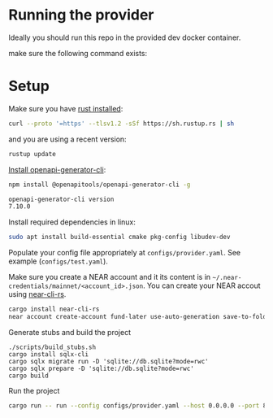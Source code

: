 # Running the provider

Ideally you should run this repo in the provided dev docker container.

make sure the following command exists:

# Setup

Make sure you have [rust installed](https://www.rust-lang.org/tools/install):

```bash
curl --proto '=https' --tlsv1.2 -sSf https://sh.rustup.rs | sh
```

and you are using a recent version:

```bash
rustup update
```

[Install openapi-generator-cli](https://openapi-generator.tech/docs/installation/):

```bash
npm install @openapitools/openapi-generator-cli -g

openapi-generator-cli version
7.10.0
```

Install required dependencies in linux:

```bash
sudo apt install build-essential cmake pkg-config libudev-dev
```

Populate your config file appropriately at `configs/provider.yaml`. See example (`configs/test.yaml`).

Make sure you create a NEAR account and it its content is in `~/.near-credentials/mainnet/<account_id>.json`.
You can create your NEAR accout using [near-cli-rs](https://github.com/near/near-cli-rs).

```bash
cargo install near-cli-rs
near account create-account fund-later use-auto-generation save-to-folder /home/setup/.near-credentials/mainnet
```

Generate stubs and build the project

```
./scripts/build_stubs.sh
cargo install sqlx-cli
cargo sqlx migrate run -D 'sqlite://db.sqlite?mode=rwc'
cargo sqlx prepare -D 'sqlite://db.sqlite?mode=rwc'
cargo build
```

Run the project

```bash
cargo run -- run --config configs/provider.yaml --host 0.0.0.0 --port 8024
```
